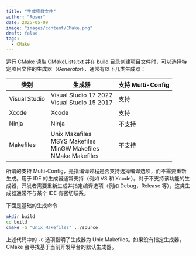 ```yaml
---
title: "生成项目文件"
author: "Roser"
date: 2025-05-09
image: "images/content/CMake.png"
draft: false
tags:
  - CMake
---
```

运行 CMake 读取 CMakeLists.txt 并在 [build 目录](../CMake-项目结构)创建项目文件时，可以选择特定项目文件的生成器（*Generator*），通常有以下几类生成器：

| 类别            | 生成器                                                                    | 支持 Multi-Config |
| ------------- | ---------------------------------------------------------------------- | --------------- |
| Visual Studio | Visual Studio 17 2022<br>Visual Studio 15 2017                         | 支持              |
| Xcode         | Xcode                                                                  | 支持              |
| Ninja         | Ninja                                                                  | 不支持             |
| Makefiles     | Unix Makefiles<br>MSYS Makefiles<br>MinGW Makefiles<br>NMake Makefiles | 不支持             |
所谓的支持 Multi-Config，是指编译过程是否支持选择编译选项，而不需要重新生成。用于 IDE 的生成器通常支持（例如 VS 和 Xcode）。对于不支持该功能的生成器，开发者需要重新生成并指定编译选项（例如 Debug，Release 等），这类生成器通常不与某个 IDE 有密切联系。

下面是基础的生成命令：

```bash
mkdir build
cd build
cmake -G "Unix Makefiles" ../source
```

上述代码中的 `-G` 选项指明了生成器为 Unix Makefiles。如果没有指定生成器，CMake 会寻找基于当前开发平台的默认生成器。